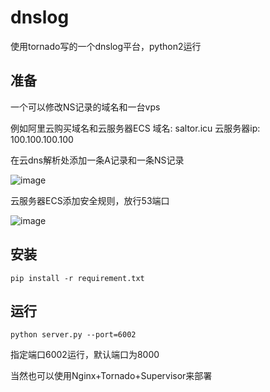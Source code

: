 # dnslog
使用tornado写的一个dnslog平台，python2运行
## 准备
一个可以修改NS记录的域名和一台vps

例如阿里云购买域名和云服务器ECS
域名: saltor.icu
云服务器ip: 100.100.100.100

在云dns解析处添加一条A记录和一条NS记录

![image](https://www.baidu.com/img/bd_logo1.png)

云服务器ECS添加安全规则，放行53端口

![image](https://github.com/sa1tor/dnslog/blob/master/1.png)

## 安装
```
pip install -r requirement.txt
```
## 运行
```
python server.py --port=6002
```
指定端口6002运行，默认端口为8000

当然也可以使用Nginx+Tornado+Supervisor来部署


